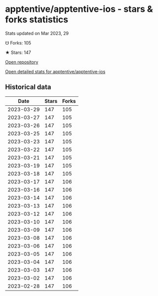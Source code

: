 # apptentive/apptentive-ios - stars & forks statistics

Stats updated on Mar 2023, 29

☋ Forks: 105

★ Stars: 147

[Open repository](https://github.com/apptentive/apptentive-ios)

[Open detailed stats for apptentive/apptentive-ios](https://reviewgithub.com/rep/apptentive/apptentive-ios)

## Historical data
| Date | Stars | Forks |
|------|-------|-------|
| 2023-03-29 | 147 | 105 | 
| 2023-03-27 | 147 | 105 | 
| 2023-03-26 | 147 | 105 | 
| 2023-03-25 | 147 | 105 | 
| 2023-03-23 | 147 | 105 | 
| 2023-03-22 | 147 | 105 | 
| 2023-03-21 | 147 | 105 | 
| 2023-03-19 | 147 | 105 | 
| 2023-03-18 | 147 | 105 | 
| 2023-03-17 | 147 | 106 | 
| 2023-03-16 | 147 | 106 | 
| 2023-03-14 | 147 | 106 | 
| 2023-03-13 | 147 | 106 | 
| 2023-03-12 | 147 | 106 | 
| 2023-03-10 | 147 | 106 | 
| 2023-03-09 | 147 | 106 | 
| 2023-03-08 | 147 | 106 | 
| 2023-03-06 | 147 | 106 | 
| 2023-03-05 | 147 | 106 | 
| 2023-03-04 | 147 | 106 | 
| 2023-03-03 | 147 | 106 | 
| 2023-03-02 | 147 | 106 | 
| 2023-02-28 | 147 | 106 | 

